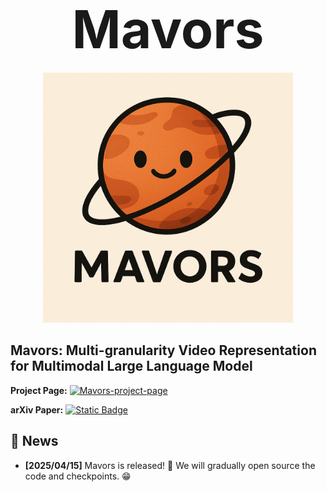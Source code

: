 <div align="center">

# <span style="font-size: 3em;">**Mavors**</span>

<img src="./src/images/mavors.png" alt="Project Logo" width="400">

</div>

## Mavors: Multi-granularity Video Representation for Multimodal Large Language Model

**Project Page:** [![Mavors-project-page](https://img.shields.io/badge/Mavors-project_page-red)](https://mavors-mllm.github.io/) 

**arXiv Paper:** [![Static Badge](https://img.shields.io/badge/Mavors-paper-green)](https://arxiv.org/pdf/2504.10068) 

## 📢 News
- **[2025/04/15]** Mavors is released! 🎉 We will gradually open source the code and checkpoints. 😁